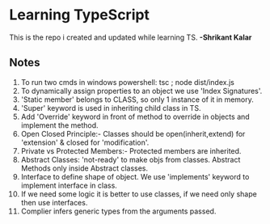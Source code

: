 # **Learning TypeScript**

This is the repo i created and updated while learning TS. **-Shrikant Kalar**

## Notes

1. To run two cmds in windows powershell: tsc ; node dist/index.js
2. To dynamically assign properties to an object we use 'Index Signatures'.
3. 'Static member' belongs to CLASS, so only 1 instance of it in memory.
4. 'Super' keyword is used in inheriting child class in TS.
5. Add 'Override' keyword in front of method to override in objects and implement the method.
6. Open Closed Principle:- Classes should be open(inherit,extend) for 'extension' & closed for 'modification'.
7. Private vs Protected Members:- Protected members are inherited.
8. Abstract Classes: 'not-ready' to make objs from classes. Abstract Methods only inside Abstract classes.
9. Interface to define shape of object. We use 'implements' keyword to implement interface in class.
10. If we need some logic it is better to use classes, if we need only shape then use interfaces.
11. Complier infers generic types from the arguments passed.
